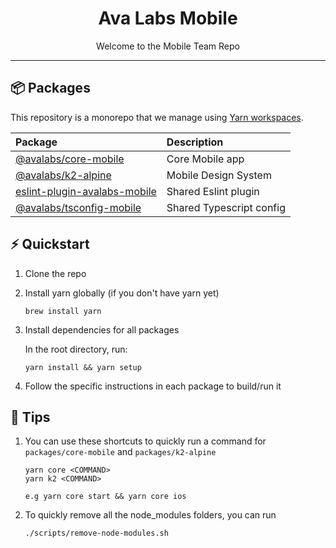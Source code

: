 <!-- Title -->
<h1 align="center">
Ava Labs Mobile
</h1>

<p align="center">Welcome to the Mobile Team Repo</p>

---

## 📦 Packages

This repository is a monorepo that we manage using [Yarn workspaces](https://yarnpkg.com/features/workspaces).

| Package                                                                                                               | Description                         |
| :-------------------------------------------------------------------------------------------------------------------- | :---------------------------------- |
| [@avalabs/core-mobile](https://github.com/ava-labs/avalanche-wallet-apps/tree/main/packages/core-mobile)           | Core Mobile app                     |
| [@avalabs/k2-alpine](https://github.com/ava-labs/avalanche-wallet-apps/tree/main/packages/k2-alpine)               | Mobile Design System                |
| [eslint-plugin-avalabs-mobile](https://github.com/ava-labs/avalanche-wallet-apps/tree/main/packages/eslint-mobile) | Shared Eslint plugin                |
| [@avalabs/tsconfig-mobile](https://github.com/ava-labs/avalanche-wallet-apps/tree/main/packages/tsconfig-mobile)   | Shared Typescript config            |

## ⚡ Quickstart

1. Clone the repo
2. Install yarn globally (if you don't have yarn yet)

   ```
   brew install yarn
   ```

3. Install dependencies for all packages

   In the root directory, run:

   ```
   yarn install && yarn setup
   ```

4. Follow the specific instructions in each package to build/run it

## 📖 Tips

1. You can use these shortcuts to quickly run a command for `packages/core-mobile` and `packages/k2-alpine`

   ```
   yarn core <COMMAND>
   yarn k2 <COMMAND>

   e.g yarn core start && yarn core ios
   ```

2. To quickly remove all the node_modules folders, you can run
   ```
   ./scripts/remove-node-modules.sh
   ```
